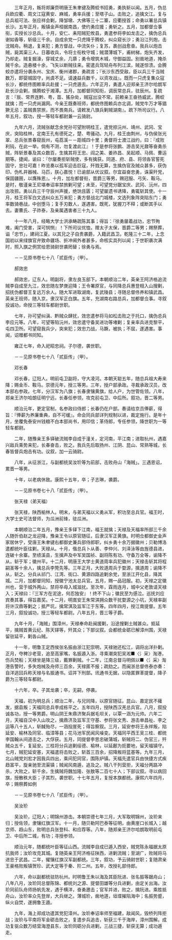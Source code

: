 <!-- { "loadSidebar": true } -->
　　三年正月，叛将郑廉赍明唐王朱聿键及腾蛟书招勇，勇执斩以闻。五月，伪总兵欧应衢、周文江寇黄安、麻城，勇率兵援；至塔子山。击败之，追擒文江。复与总兵祖可法、张应祥会剿，降邹墩、大佛等三十二寨，应衢授首；命勇以署总兵镇长沙。五年正月，叛镇金声桓据南昌，使约勇应援；勇斩之。五月，加都督佥事衔，实授长沙总兵。十月，安仁、耒阳贼犯攸县，勇遣参将李如龙击之，擒伪总兵谢如香等，斩级三千余。自成余党一只虎降于腾蛟，纠众窥长沙；勇沿江列炮，击沈贼舟。稍退，复来犯；勇方督战，中流矢仆；复苏，裹创战愈奋。我兵以炮击贼，毙其渠三人。日暮收兵，令将士衔枚守城；贼潜薄城下，甫树梯，炮矢齐发，乃却走。贼复掘濠，穿城丈余，几隳；勇令增筑木城，守御益固。别凿地道，掩杀贼千余。造悬楼十余，飞矢以断贼往来。密遣兵驾轻舟布列江滨，贼遂惊溃。会腾蛟亦遣将分袭永州、宝庆、衡州诸郡，勇疏言；『长沙东西受敌，臣以兵三千当贼数万，即婴城固守，尚虞不足。请速益兵数千，以资攻战』。既而一只虎复集众寇长沙，都统佟图赖率兵赴援；一只虎遁去。六年正月，勇遣人迎郑亲王济尔哈朗军赴长沙会剿，擒腾蛟于湘潭。五月，加都督同知衔，调辰常总兵，驻辰州。复疏言：『辰、常界连黔、粤，苗、猺杂处，贼寇出没不常。前赖亲王奋扬威武，腾蛟就擒；而一只虎尚漏网。今亲王既奏班师，都统佟图赖兵亦北调，贼党牛万才等猖獗无忌；盖贼畏禁旅，而不畏南兵。请敕发八旗兵剿贼湖南』。疏下所司议行。八年五月，叙功，授一等轻车都尉兼一云骑尉。

　　九年六月，流贼张献念余党孙可望附明桂王，遣党掠沅州、靖州、武冈、宝庆，突陷桂林，定南王孔有德死之，楚、粤骚动。九月，桂王由荆州，与伪侯张光翠、总兵张景春窥辰州，屯荔溪－－距城四十里；勇督将士渡江战约，曰：『成败利钝，在此一举。倘有不测，勿复渡此江』！于是参将张鹏、游击吴光鼐等奋勇杀贼，阵斩景春及其众数百，生擒其将王忠、阎之美、姜祚昌、吴起顺、马佩、曹运期等。捷闻，谕曰：『尔屡奏拒斩贼使，多有擒获。同道、府、县、将领各官誓死固守，忠壮可嘉！昨览奏以孤军迎击巨寇，歼戮无算，生擒伪官及贼众甚多，获伪印、伪札并器械、马匹，朕心嘉悦！已谕部从优议叙。尔宜益奋忠勇，诛渠歼党，保固疆圉，以膺殊恩』。十月，加左都督衔，晋爵三等男，赐冠服、弓矢、鞍马。是时，敬谨亲王尼堪奉诏率禁旅剿可望；未至，可望党分踞宝庆、武冈、沅州，四出攻掠。勇以兵三千守辰州声援，绝饷且匮；可望屡遗书诱降，勇辄斩其使。十一月，桂王将军白文选纠众五万来犯；勇方督战北门城楼，文选列象阵突陷东门；勇率数骑巷战，中创堕马；复手刃数人，遂遇害。既死，犹握刀不释；或断其手以去。妻曹氏、子祚泰，及亲属遇害者三十九人。

　　十一年八月，经略大学士洪承畴疏陈其事；得旨：『徐勇屡着战功，忠节殉难，阖门受害，深可悯恻』！下所司议优恤，赠太子太保，晋爵二等男；赐祭葬，谥「忠节」，建祠江夏。以其兄之子自贵袭爵，入籍武昌卫。乾隆三十二年，上念国初以来绿旗官弁致命疆场、折冲阃外者甚多，命核实具列以闻；于世职袭次满时，照入旗之例赏给恩骑尉世袭罔替；徐勇与焉。

　　－－见原书卷七十八「贰臣传」（甲）。

　　郝效忠

　　郝效忠，辽东人。明副将，隶左良玉部下。本朝顺治二年，英亲王阿济格追流贼李自成至九江，效忠随左梦庚迎降；王令署原官，与同降总兵惠登相入山搜剿，招抚伪都督王复远万余人。随大军进取湖南，复武陵县；寻随总督佟养和镇武昌。英亲王班师，随入京，隶汉军正白旗。五年，充湖南右路总兵，加都督佥事。寻叙投诚功，命授三等轻车都尉世职。

　　七年，孙可望纠滇、黔贼众肆扰，效忠遣参将马如松击败之于托口，擒伪总兵李应元等。八年，可望等陷沅州，效忠遣守备吴进功等堵剿；复亲率兵进克黎平，屯四卫所。可望窥我兵少，突来犯；效忠力战，马蹶，被执；不屈，遂遇害。事闻，诏赠都书同知。

　　雍正七年，命入祀昭忠祠。子尔德，袭世职。

　　－－见原书卷七十八「贰臣传」（甲）。

　　邓长春

　　邓长春，辽阳人。明前屯卫副将，守大凌河。本朝天聪五年，随总兵祖大寿来降；赐金币、鞍马。崇德元年，授三等男。三年，授户部承政。寻裁承政汉员，改本部右参政。七年，分汉军为八旗；长春隶镶黄旗，给人户，为世管佐领。八年，郑亲王济尔哈朗征明宁远，长春任参领，攻克前屯卫、中后所。叙功，晋二等男。

　　顺治元年，更定官制，名参政曰侍郎；长春仍在户部。奏请给京员俸薪，得旨：『俸薪为养廉重典，自不可缓』。命会同兵部详列规制以进，裁定施行。是年十月，坐覆免泰安州钱粮不白本部尚书，用印信；革侍郎，专任参领，降世职为一等轻车都尉。

　　二年，随豫亲王多铎破流贼李自成于潼关，定河南，平江南；进取杭州，遇嘉兴敌兵乘势来犯，长春奋击，败之。我兵先后取扬州、江阴、昆山、常熟等城，长春皆督兵炮击有功。议叙，加一云骑尉。

　　八年，从征浙江，与副都统吴汝玠等为前部，击败舟山「海贼」。三遇恩诏，累晋一等男。

　　十年，以老病休致。康熙十五年，卒；子志琳，袭爵。

　　－－见原书卷七十八「贰臣传」（甲）。

　　张天禄（弟天福）

　　张天禄，陕西榆林人。明末，与弟天福以义勇从军，积功至总兵官。福王时，大学士史可法督师，为瓜洲前锋，驻瓜洲。

　　本朝顺治二年五月，豫亲王多铎下江南，福王就擒；天禄及天福率所部三千余人随忻伯赵之龙迎降，豫亲王令以原官随征，后隶汉军正黄旗。时明佥都御史金声家居休宁，受唐王朱聿键右都御史兼兵部侍郎职，纠乡勇十余万据徽州；贝勒博洛遣都统叶臣往剿，天禄从。十月，偕总兵卜从善、李仲兴、刘泽泳等由旌德县进，连破十余寨。至绩溪县，生擒声及中军吴国祯、副将陈有功、守备万全等，谕降不从，斩于军；徽州平。十二月，明唐王大学士黄道周率兵犯徽州；天禄击斩其将程嗣圣等十余人，擒总兵李筦先等。三年正月，大败道周兵于婺源，擒道周；谕降不从，斩之。分兵从祁门、江湾、街口、黄源四路追剿余党，至浙江开化县，降其城。二月，加都督同知，授徽宁池太总兵官。五月，赐一品冠服。初，天禄之定徽州也，营于城外两山，禁将卒毋入城滋扰。至次年，霖雨连月，城中父老敦请天禄入；天禄曰：『三军方在泥途，何忍独安』！终不下山；徽民至为感泣。巡抚刘应宾奏其事，得旨嘉奖。十二月，明嵩安王朱常淇拥众数干扰婺源之小坑，天禄率副将许汉鼎等剿之；抵严坑，擒常淇及监军江于东等。四年四月，授江南提督。五年三月，叙投诚功，授三等轻车都尉。八年五月，晋三等子爵。

　　九年十月，「海贼」围漳州，天禄奉命赴闽援剿，沿途搜剿土贼甚众。抵延平，擒贼首黄云纪、陈天铎等，歼其众；下部议叙。会都统金砺已解漳州围，天禄留驻延平，剿各山贼。

　　十一年，明鲁王定西侯张名振由浙江犯崇明，天禄驰还松江，调将出洋扑剿。正月，夺稗沙老营，追至高家嘴，名振遁入浙。寻乘潮突犯吴淞■〈氵采〉淘港，伤兵焚船；天禄坐是降三级，戴罪剿贼。十二年，江南总督马明佩以■〈氵采〉淘港告警时，多失炮械及舟师三百余，天禄匿不报；疏劾之。而闽浙总督佟泰亦奏：自洋逃回兵称天禄与名振通书。诏并下刑部。讯通书无据，以隐匿罪革提督，降子爵为三等轻车都尉。

　　十六年，卒。子其龙袭；卒，无嗣，停袭。

　　天福，初为明总兵；顺治二年，与兄同降，以原官随征。昆山、嘉定民不薙发，据县叛；天福同总兵李成栋平之。五年四月，授陕西汉羌总兵官。八月，叙投诚各功，授一等男爵。明山阴王朱鼎济聚兵据毛坝关，以覃一涵为元帅。六年二月，天福自汉中入山攻之，擒鼎济及监军王守基、参将张文秀、游击单昌祉、李之运等八十五人，斩馘殆尽，一涵投崖死；得旨察叙。三月，延安参将王永祥叛，陷延安、榆林及同官、临漳等县；花马池军民闻风噪变。天福同平西王吴三桂、都统李国翰从间道击之，大俘获。五月，同提督李思忠破蒲城，斩贼将二、伪官三，歼贼众五千，复延安。三桂将分兵追剿绥德、榆林，以延鄜为扼要地，留天福镇守。七月，贼犯延安塞，天福遣将击败之，斩首三百余，招降叛将蓝基等。九年三月，北山贼党刘宏才因我兵四出，乘间犯同官，围陈炉镇。天福先遣官兵由快捷方式疾趋富平，旋亲驰至流渠镇；贼闻风南遁，追及之。贼八干列营拒，天福分两路冲杀，大败之，斩千余，生擒贼将魏加隆、张敖等二百七十人；下部议叙。寻以病回旗，授散秩大臣；子其烈，袭世职。十七年五月，复授本旗都统。康熙六年四月，卒；赐祭葬如例

　　－－见原书卷七十八「贰臣传」（甲）。

　　吴汝玠

　　吴汝玠，辽阳人；明锦州游击。本朝崇德七年三月，大军取明锦州，汝玠来归；授佐领，隶镶红旗汉军。十一月，随贝勒阿巴泰等征明，由黄崖口长城入；越京师、趋山东，败明总兵张登科、和应荐等。八年，随郑亲王济尔哈朗取明前屯卫、中后所二城，有功；寻授参领。

　　顺治元年，随都统叶臣等征山西。流贼李自成已遁入西安，贼党陈永福据太原抗我师；汝玠攻克其城。复随英亲王阿济格征陕西，进剿流贼；至湖广，败贼将马进忠于武昌。二年，擢镶红旗汉军副都统。三年，叙功，予云骑尉世职；复随肃亲王豪格败叛镇贺珍、武大定等于秦、阶二州。五年，改授礼部侍郎。

　　六年，命以副都统驻防杭州。时明鲁王朱以海及其臣阮进、张名振等踞舟山；八年八月，汝玠同总督陈锦、都统刘之源、提督田雄等分兵进剿，由定关出海。汝玠同前队舟师扬帆先发，遇于横洋，奋勇邀击；官军并进，败之，擒阮进。乘胜抵舟山，汝玠率众先登岸，大兵继之。薄城玠，凿地道，垣堞摧陷海中；名振势蹙，纵火自焚，遂拥鲁王遁。

　　九年，海上郑成功遣其党犯漳州。汝玠奉诏率师至福建，敌闻风，毁桥列阵拒战；汝玠与平南将军金砺击败之，复遣步兵追击，斩获三千于海岸，漳州围解。成功复驱众数万结营海澄县东，汝玠同砺分兵进剿，三战三捷，斩获无算；成功遁走。

